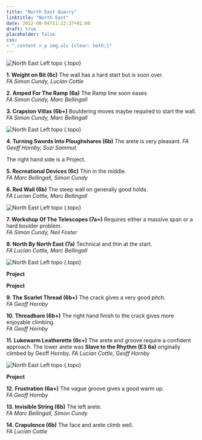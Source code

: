 ```yaml
---
title: "North East Quarry"
linktitle: "North East"
date: 2022-08-04T11:22:37+01:00
draft: true
placeholder: false
css:
- ".content > p img.ulc {clear: both;}"
---
```


![North East Left topo](/img/peak/matlock/north-east-1.jpg)
{.topo}


**1. Weight on Bit (6c)** The wall has a hard start but is soon over.        
*FA Simon Cundy, Lucian Cottle* 

**2. Amped For The Ramp (6a)** The Ramp line soon eases  
*FA Simon Cundy, Marc Bellingall* 

**3. Crapston Villas (6b+)** Bouldering moves maybe required to start the wall.  
*FA Simon Cundy, Marc Bellingall* 

![North East Left topo](/img/peak/matlock/north-east-2.jpg)
{.topo}



**4. Turning Swords Into Ploughshares (6b)** The arete is very pleasant. 
*FA Geoff Hornby, Suzi Sammut.* 

The right hand side is a Project.  

**5. Recreational Devices (6c)** Thin in the middle.  
*FA Marc Bellingall, Simon Cundy*   

**6. Red Wall (6b)** The steep wall on generally good holds.  
*FA Lucian Cottle, Marc Bellingall* 

![North East Left topo](/img/peak/matlock/north-east-3.jpg)
{.topo}



**7. Workshop Of The Telescopes (7a+)** Requires either a massive span or a hard boulder problem.  
*FA Simon Cundy, Neil Foster* 

**8. North By North East (7a)** Technical and thin at the start.  
*FA Lucian Cottle, Marc Bellingall* 

![North East Left topo](/img/peak/matlock/north-east-4.jpg)
{.topo}

**Project** 

**Project** 

**9. The Scarlet Thread (6b+)** The crack gives a very good pitch.  
*FA Geoff Hornby*    

**10. Threadbare (6b+)** The right hand finish to the crack gives more enjoyable climbing.  
*FA Geoff Hornby*  

**11. Lukewarm Leatherette (6c+)** The arete and groove require a confident approach. The lower arete was **Slave to the Rhythm (E3 6a)** originally climbed by Geoff Hornby.
*FA Lucian Cottle, Geoff Hornby*  

![North East Left topo](/img/peak/matlock/north-east-5.jpg)
{.topo}

**Project** 

**12. Frustration (6a+)** The vague groove gives a good warm up.  
*FA Geoff Hornby*    

**13. Invisible String (6b)** The left arete.  
*FA Marc Bellingall, Simon Cundy*   

**14. Crapulence (6b)** The face and arete climb well.  
*FA Lucian Cottle*  